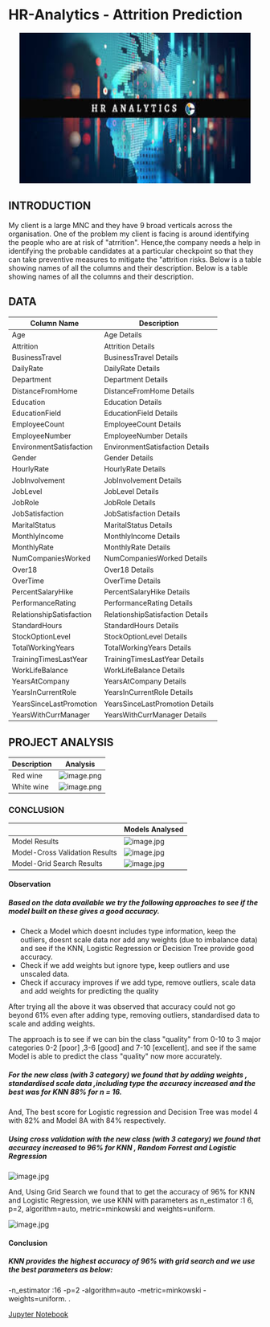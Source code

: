 # HR-Analytics - Attrition Prediction
<p align="center">
  <img width="460" height="300" src="HR-EmployeeAtrrition/images/HRAnalytics.jpg">
</p>


## INTRODUCTION
My client is a large MNC and they have 9 broad verticals across the organisation. One of the problem my client is facing is around identifying the people who are at risk of "atrrition".
Hence,the company needs a help in identifying the probable candidates at a particular checkpoint so that they can take preventive measures to mitigate the "attrition risks. Below is a table showing names of all the columns and their description. 
Below is a table showing names of all the columns and their description.

## DATA
| Column Name              | Description                                                                     |
| -------------            | -------------                                                                   | 
| Age                      | Age  Details                                                                    |
| Attrition                | Attrition  Details                                                              |
| BusinessTravel           | BusinessTravel  Details                                                         |
| DailyRate                | DailyRate  Details                                                              |
| Department               | Department Details                                                              |
| DistanceFromHome         | DistanceFromHome  Details                                                       |
| Education                | Education  Details                                                              |
| EducationField           | EducationField  Details                                                         |
| EmployeeCount            | EmployeeCount Details                                                           |
| EmployeeNumber           | EmployeeNumber  Details                                                         |
| EnvironmentSatisfaction  | EnvironmentSatisfaction  Details                                                |
| Gender                   | Gender  Details                                                                 |
| HourlyRate               | HourlyRate Details                                                              |
| JobInvolvement           | JobInvolvement  Details                                                         |
| JobLevel                 | JobLevel  Details                                                               |
| JobRole                  | JobRole  Details                                                                |
| JobSatisfaction          | JobSatisfaction Details                                                         |
| MaritalStatus            | MaritalStatus  Details                                                          |
| MonthlyIncome            | MonthlyIncome  Details                                                          |
| MonthlyRate              | MonthlyRate  Details                                                            |
| NumCompaniesWorked       | NumCompaniesWorked Details                                                      |
| Over18                   | Over18  Details                                                                 |
| OverTime                 | OverTime  Details                                                               |
| PercentSalaryHike        | PercentSalaryHike  Details                                                      |
| PerformanceRating        | PerformanceRating Details                                                       |
| RelationshipSatisfaction | RelationshipSatisfaction  Details                                               |
| StandardHours            | StandardHours  Details                                                          |
| StockOptionLevel         | StockOptionLevel Details                                                        |
| TotalWorkingYears        | TotalWorkingYears  Details                                                      |
| TrainingTimesLastYear    | TrainingTimesLastYear  Details                                                  |
| WorkLifeBalance          | WorkLifeBalance Details                                                         |
| YearsAtCompany           | YearsAtCompany  Details                                                         |
| YearsInCurrentRole       | YearsInCurrentRole  Details                                                     |
| YearsSinceLastPromotion  | YearsSinceLastPromotion Details                                                 |
| YearsWithCurrManager     | YearsWithCurrManager Details                                                    |


## PROJECT ANALYSIS
| Description | Analysis |
| --- | --- |
| Red wine  | ![image.png](images/redwinedataset.png) |
| White wine | ![image.png](images/whitewinedataset.png) |


### CONCLUSION

|     | Models Analysed |
| --- | ---             |
| Model Results                  | ![image.jpg](images/Models.jpg) |
| Model-Cross Validation Results | ![image.jpg](images/CrossValidationResults.png) |
| Model-Grid Search Results      | ![image.jpg](images/GridSearchResults.png) |

#### Observation
##### Based on the data available we try the following approaches to see if the model built on these gives a good accuracy.
- Check a Model which doesnt includes type information, keep the outliers, doesnt scale data nor add any weights (due to imbalance data) and see if the KNN, Logistic Regression or Decision Tree provide good accuracy.
- Check if we add weights but ignore type, keep outliers and use unscaled data.
- Check if accuracy improves if we add type, remove outliers, scale data and add weights for predicting the quality 

After trying all the above it was observed that accuracy could not go beyond 61% even after adding type, removing outliers, standardised data to scale and adding weights. 

The approach is to see if we can bin the class "quality" from 0-10 to 3 major categories 0-2 [poor] ,3-6 [good] and 7-10 [excellent]. and see if the same Model is able to predict the class "quality" now more accurately.

##### For the new class (with 3 category) we found that by adding weights , standardised scale data ,including type the accuracy increased and the best was for KNN  88% for n = 16.

And, The best score for Logistic regression and Decision Tree was model 4 with 82% and Model 8A with 84% respectively.

##### Using cross validation with the new class (with 3 category) we found that accuracy increased to 96% for KNN , Random Forrest and Logistic Regression

![image.jpg](images/CrossValidationResults.png) 

And, Using Grid Search we found that to get the accuracy of 96% for KNN and Logistic Regression, we use KNN with parameters as n_estimator :1 6, p=2, algorithm=auto, metric=minkowski and weights=uniform.

![image.jpg](images/GridSearchFinalResults.png) 
#### Conclusion
##### KNN provides the highest accuracy of 96% with grid search and we use the best parameters as below:
-n_estimator :16
-p=2
-algorithm=auto
-metric=minkowski
-weights=uniform.
.


[Jupyter Notebook](.HR-EmployeeAtrrition/EDA_ModelEvaluation_Report/HRAnalytics_AttritionPrediction_V5.ipynb)

